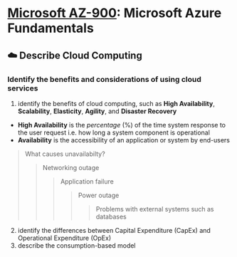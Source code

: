 # [Microsoft AZ-900](az-900-index.md): Microsoft Azure Fundamentals

## ☁️ Describe Cloud Computing
### Identify the benefits and considerations of using cloud services
1. identify the benefits of cloud computing, such as **High Availability**, **Scalability**, **Elasticity**, **Agility**, and **Disaster Recovery**
+ **High Availability** is the _percentage_ (%) of the time system response to the user request i.e. how long a system component is operational
+ **Availability** is the accessibility of an application or system by end-users

> What causes unavailabilty?
>> Networking outage
>>> Application failure
>>>> Power outage
>>>>> Problems with external systems such as databases

2. identify the differences between Capital Expenditure (CapEx) and Operational Expenditure (OpEx)
3. describe the consumption-based model
